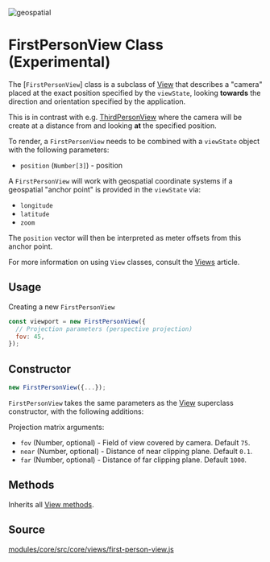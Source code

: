 <p class="badges">
  <img src="https://img.shields.io/badge/geopspatial-yes-lightgrey.svg?style=flat-square" alt="geospatial" />
</p>

# FirstPersonView Class (Experimental)

The [`FirstPersonView`] class is a subclass of [View](/docs/api-reference/viewport.md) that describes a "camera" placed at the exact position specified by the `viewState`, looking **towards** the direction and orientation specified by the application.

This is in contrast with e.g. [ThirdPersonView](/docs/api-reference/viewport.md) where the camera will be create at a distance from and looking **at** the specified position.

To render, a `FirstPersonView` needs to be combined with a `viewState` object with the following parameters:

* `position` (`Number[3]`) - position

A `FirstPersonView` will work with geospatial coordinate systems if a geospatial "anchor point" is provided in the `viewState` via:

* `longitude`
* `latitude`
* `zoom`

The `position` vector will then be interpreted as meter offsets from this anchor point.

For more information on using `View` classes, consult the [Views](/docs/developer-guide/views.md) article.


## Usage

Creating a new `FirstPersonView`

```js
const viewport = new FirstPersonView({
  // Projection parameters (perspective projection)
  fov: 45,
});
```

## Constructor

```js
new FirstPersonView({...});
```

`FirstPersonView` takes the same parameters as the [View](/docs/api-reference/view.md) superclass constructor, with the following additions:

Projection matrix arguments:

* `fov` (Number, optional) - Field of view covered by camera. Default `75`.
* `near` (Number, optional) - Distance of near clipping plane. Default `0.1`.
* `far` (Number, optional) - Distance of far clipping plane. Default `1000`.


## Methods

Inherits all [View methods](/docs/api-reference/viewport.md#methods).


## Source

[modules/core/src/core/views/first-person-view.js](https://github.com/uber/deck.gl/tree/6.4-release/modules/core/src/views/first-person-view.js)
